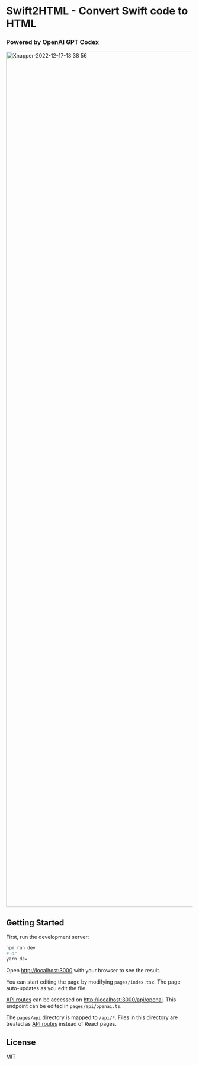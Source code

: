 # Swift2HTML - Convert Swift code to HTML 
### Powered by OpenAI GPT Codex

<img width="2304" alt="Xnapper-2022-12-17-18 38 56" src="https://user-images.githubusercontent.com/54872601/208243836-bbdd70ad-4944-414b-a624-771e94f02994.png">

## Getting Started

First, run the development server:

```bash
npm run dev
# or
yarn dev
```

Open [http://localhost:3000](http://localhost:3000) with your browser to see the result.

You can start editing the page by modifying `pages/index.tsx`. The page auto-updates as you edit the file.

[API routes](https://nextjs.org/docs/api-routes/introduction) can be accessed on [http://localhost:3000/api/openai](http://localhost:3000/api/openai). This endpoint can be edited in `pages/api/openai.ts`.

The `pages/api` directory is mapped to `/api/*`. Files in this directory are treated as [API routes](https://nextjs.org/docs/api-routes/introduction) instead of React pages.

## License
MIT
